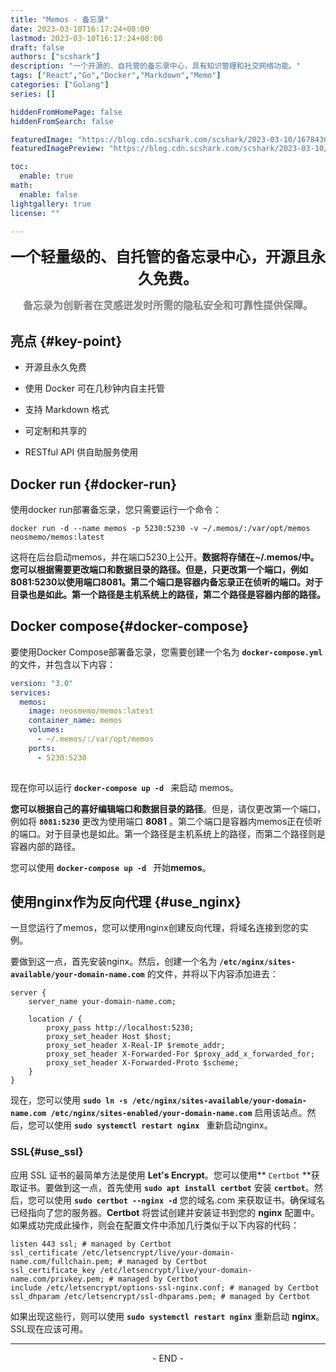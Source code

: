 ```yaml
---
title: "Memos - 备忘录"
date: 2023-03-10T16:17:24+08:00
lastmod: 2023-03-10T16:17:24+08:00
draft: false
authors: ["scshark"]
description: "一个开源的、自托管的备忘录中心，具有知识管理和社交网络功能。"
tags: ["React","Go","Docker","Markdown","Memo"]
categories: ["Golang"]
series: []

hiddenFromHomePage: false
hiddenFromSearch: false

featuredImage: "https://blog.cdn.scshark.com/scshark/2023-03-10/16784367797543.jpg"
featuredImagePreview: "https://blog.cdn.scshark.com/scshark/2023-03-10/16784367729342.jpg"

toc:
  enable: true
math:
  enable: false
lightgallery: true
license: ""

---
```



<!--more-->

**<center> <font size=5> 一个轻量级的、自托管的备忘录中心，开源且永久免费。</font></center>**


**<center><font color=gray size=3 >  备忘录为创新者在灵感迸发时所需的隐私安全和可靠性提供保障。</font></center>**


## 亮点 {#key-point}

- 开源且永久免费

- 使用 Docker 可在几秒钟内自主托管

- 支持 Markdown 格式

- 可定制和共享的

- RESTful API 供自助服务使用

## Docker run {#docker-run}


使用docker run部署备忘录，您只需要运行一个命令：


```
docker run -d --name memos -p 5230:5230 -v ~/.memos/:/var/opt/memos neosmemo/memos:latest
```

这将在后台启动memos，并在端口5230上公开。**数据将存储在~/.memos/中。您可以根据需要更改端口和数据目录的路径。但是，只更改第一个端口，例如8081:5230以使用端口8081。第二个端口是容器内备忘录正在侦听的端口。对于目录也是如此。第一个路径是主机系统上的路径，第二个路径是容器内部的路径。**

## Docker compose{#docker-compose}

要使用Docker Compose部署备忘录，您需要创建一个名为 **`docker-compose.yml`** 的文件，并包含以下内容：

```yaml
version: "3.0"
services:
  memos:
    image: neosmemo/memos:latest
    container_name: memos
    volumes:
      - ~/.memos/:/var/opt/memos
    ports:
      - 5230:5230
      
```

现在你可以运行 **`docker-compose up -d `** 来启动 memos。


**您可以根据自己的喜好编辑端口和数据目录的路径**。但是，请仅更改第一个端口，例如将 **`8081:5230`** 更改为使用端口 **8081** 。第二个端口是容器内memos正在侦听的端口。对于目录也是如此。第一个路径是主机系统上的路径，而第二个路径则是容器内部的路径。

您可以使用 **`docker-compose up -d `** 开始**memos**。


## 使用nginx作为反向代理 {#use_nginx}

一旦您运行了memos，您可以使用nginx创建反向代理，将域名连接到您的实例。

要做到这一点，首先安装nginx。然后，创建一个名为 **`/etc/nginx/sites-available/your-domain-name.com`** 的文件，并将以下内容添加进去：

```nginx
server {
    server_name your-domain-name.com;

    location / {
        proxy_pass http://localhost:5230;
        proxy_set_header Host $host;
        proxy_set_header X-Real-IP $remote_addr;
        proxy_set_header X-Forwarded-For $proxy_add_x_forwarded_for;
        proxy_set_header X-Forwarded-Proto $scheme;
    }
}

```

现在，您可以使用 **`sudo ln -s /etc/nginx/sites-available/your-domain-name.com /etc/nginx/sites-enabled/your-domain-name.com`** 启用该站点。然后，您可以使用  **`sudo systemctl restart nginx `** 重新启动nginx。

### SSL{#use_ssl}

应用 SSL 证书的最简单方法是使用 **Let's Encrypt**。您可以使用** `Certbot` **获取证书。要做到这一点，首先使用 **`sudo apt install certbot`** 安装 **`certbot`**。然后，您可以使用 **`sudo certbot --nginx -d`** 您的域名.com 来获取证书。确保域名已经指向了您的服务器。**Certbot** 将尝试创建并安装证书到您的 **nginx** 配置中。如果成功完成此操作，则会在配置文件中添加几行类似于以下内容的代码：

```nginx
listen 443 ssl; # managed by Certbot
ssl_certificate /etc/letsencrypt/live/your-domain-name.com/fullchain.pem; # managed by Certbot
ssl_certificate_key /etc/letsencrypt/live/your-domain-name.com/privkey.pem; # managed by Certbot
include /etc/letsencrypt/options-ssl-nginx.conf; # managed by Certbot
ssl_dhparam /etc/letsencrypt/ssl-dhparams.pem; # managed by Certbot

```

如果出现这些行，则可以使用 **`sudo systemctl restart nginx`** 重新启动 **nginx**。 SSL现在应该可用。




---
<center > - END - </center>






